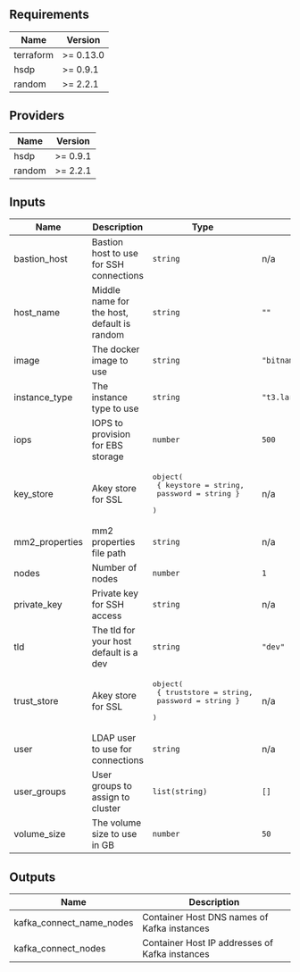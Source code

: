 ## Requirements

| Name | Version |
|------|---------|
| terraform | >= 0.13.0 |
| hsdp | >= 0.9.1 |
| random | >= 2.2.1 |

## Providers

| Name | Version |
|------|---------|
| hsdp | >= 0.9.1 |
| random | >= 2.2.1 |

## Inputs

| Name | Description | Type | Default | Required |
|------|-------------|------|---------|:--------:|
| bastion\_host | Bastion host to use for SSH connections | `string` | n/a | yes |
| host\_name | Middle name for the host, default is random | `string` | `""` | no |
| image | The docker image to use | `string` | `"bitnami/kafka:latest"` | no |
| instance\_type | The instance type to use | `string` | `"t3.large"` | no |
| iops | IOPS to provision for EBS storage | `number` | `500` | no |
| key\_store | Akey store for SSL | <pre>object(<br>    { keystore = string,<br>    password = string }<br>  )</pre> | n/a | yes |
| mm2\_properties | mm2 properties file path | `string` | n/a | yes |
| nodes | Number of nodes | `number` | `1` | no |
| private\_key | Private key for SSH access | `string` | n/a | yes |
| tld | The tld for your host default is a dev | `string` | `"dev"` | no |
| trust\_store | Akey store for SSL | <pre>object(<br>    { truststore = string,<br>    password = string }<br>  )</pre> | n/a | yes |
| user | LDAP user to use for connections | `string` | n/a | yes |
| user\_groups | User groups to assign to cluster | `list(string)` | `[]` | no |
| volume\_size | The volume size to use in GB | `number` | `50` | no |

## Outputs

| Name | Description |
|------|-------------|
| kafka\_connect\_name\_nodes | Container Host DNS names of Kafka instances |
| kafka\_connect\_nodes | Container Host IP addresses of Kafka instances |

